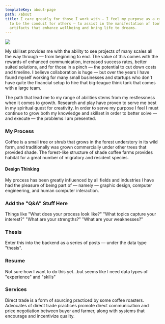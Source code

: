 ```yaml
---
templateKey: about-page
path: /about
title: I care greatly for those I work with — I feel my purpose as a creator is
  to be the conduit for others — to assist in the manifestation of tools and
  artifacts that enhance wellbeing and bring life to dreams.
---
```

![](/img/108566b2275a80713fef68496c2d9f0f.jpg)

My skillset provides me with the ability to see projects of many scales all the way through — from beginning to end. The value of this comes with the rewards of enhanced communication, increased success rates, better suited solutions, and for those in a pinch — the potential to cut down costs and timeline. I believe collaboration is huge — but over the years I have found myself working for many small businesses and startups who don't have quite the financial setup to hire that big-league think tank that comes with a large team.

The path that lead me to my range of abilities stems from my restlessness when it comes to growth. Research and play have proven to serve me best in my spiritual quest for creativity. In order to serve my purpose I feel I must continue to grow both my knowledge and skillset in order to better solve — and execute — the problems I am presented.

### My Process

Coffee is a small tree or shrub that grows in the forest understory in its wild form, and traditionally was grown commercially under other trees that provided shade. The forest-like structure of shade coffee farms provides habitat for a great number of migratory and resident species.

#### Design Thinking

My process has been greatly influenced by all fields and industries I have had the pleasure of being part of — namely — graphic design, computer engineering, and human computer interaction.

### Add the "Q&A" Stuff Here

Things like "What does your process look like?" "What topics capture your interest?" "What are your strengths?" "What are your weaknesses?"

### Thesis

Enter this into the backend as a series of posts — under the data type "thesis".

### Resume

Not sure how I want to do this yet...but seems like I need data types of "experience" and "skills"

### Services

Direct trade is a form of sourcing practiced by some coffee roasters. Advocates of direct trade practices promote direct communication and price negotiation between buyer and farmer, along with systems that encourage and incentivize quality.